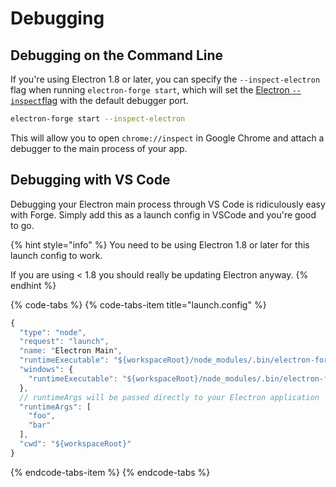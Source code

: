 # Debugging

## Debugging on the Command Line

If you're using Electron 1.8 or later, you can specify the `--inspect-electron` flag when running `electron-forge start`, which will set the [Electron `--inspect`flag](http://electronjs.org/docs/tutorial/debugging-main-process#--inspectport) with the default debugger port.

```bash
electron-forge start --inspect-electron
```

This will allow you to open `chrome://inspect` in Google Chrome and attach a debugger to the main process of your app.

## Debugging with VS Code

Debugging your Electron main process through VS Code is ridiculously easy with Forge. Simply add this as a launch config in VSCode and you're good to go.

{% hint style="info" %}
You need to be using Electron 1.8 or later for this launch config to work.

If you are using &lt; 1.8 you should really be updating Electron anyway.
{% endhint %}

{% code-tabs %}
{% code-tabs-item title="launch.config" %}
```javascript
{
  "type": "node",
  "request": "launch",
  "name: "Electron Main",
  "runtimeExecutable": "${workspaceRoot}/node_modules/.bin/electron-forge-vscode-nix",
  "windows": {
    "runtimeExecutable": "${workspaceRoot}/node_modules/.bin/electron-forge-vscode-win.cmd"
  },
  // runtimeArgs will be passed directly to your Electron application
  "runtimeArgs": [
    "foo",
    "bar" 
  ],
  "cwd": "${workspaceRoot}"
}
```
{% endcode-tabs-item %}
{% endcode-tabs %}

